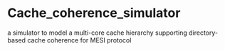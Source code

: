 # Cache_coherence_simulator
a simulator to model a multi-core cache hierarchy supporting directory-based cache coherence for MESI protocol
